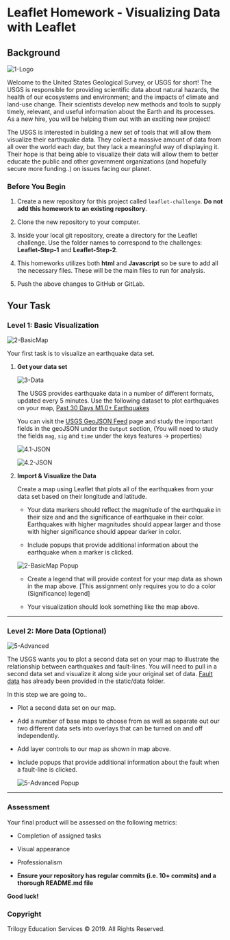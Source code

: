 # Leaflet Homework - Visualizing Data with Leaflet

## Background

![1-Logo](Images/1-Logo.png)

Welcome to the United States Geological Survey, or USGS for short! The USGS is responsible for providing scientific data about natural hazards, the health of our ecosystems and environment; and the impacts of climate and land-use change. Their scientists develop new methods and tools to supply timely, relevant, and useful information about the Earth and its processes. As a new hire, you will be helping them out with an exciting new project!

The USGS is interested in building a new set of tools that will allow them visualize their earthquake data. They collect a massive amount of data from all over the world each day, but they lack a meaningful way of displaying it. Their hope is that being able to visualize their data will allow them to better educate the public and other government organizations (and hopefully secure more funding..) on issues facing our planet.

### Before You Begin

1. Create a new repository for this project called `leaflet-challenge`. **Do not add this homework to an existing repository**.

2. Clone the new repository to your computer.

3. Inside your local git repository, create a directory for the Leaflet challenge. Use the folder names to correspond to the challenges: **Leaflet-Step-1** and **Leaflet-Step-2**.

4. This homeworks utilizes both **html** and **Javascript** so be sure to add all the necessary files. These will be the main files to run for analysis.

5. Push the above changes to GitHub or GitLab.

## Your Task

### Level 1: Basic Visualization

![2-BasicMap](Images/2-BasicMap.png)

Your first task is to visualize an earthquake data set.

1. **Get your data set**

   ![3-Data](Images/3-Data.png)

   The USGS provides earthquake data in a number of different formats, updated every 5 minutes. 
   Use the following dataset to plot earthquakes on your map,
   [Past 30 Days M1.0+ Earthquakes](https://earthquake.usgs.gov/earthquakes/feed/v1.0/summary/1.0_month.geojson)

   You can visit the [USGS GeoJSON Feed](http://earthquake.usgs.gov/earthquakes/feed/v1.0/geojson.php) page and study the important fields in the geoJSON under the `Output` section,
   (You will need to study the fields `mag`, `sig` and `time` under the keys features -> properties) 

   ![4.1-JSON](Images/4.1-GeoJSON.png)

   ![4.2-JSON](Images/4.2-GeoJSON.png)

2. **Import & Visualize the Data**

   Create a map using Leaflet that plots all of the earthquakes from your data set based on their longitude and latitude.

   * Your data markers should reflect the magnitude of the earthquake in their size and and the significance of earthquake in their color. Earthquakes with higher magnitudes should appear larger and those with higher significance should appear darker in color.

   * Include popups that provide additional information about the earthquake when a marker is clicked.

   ![2-BasicMap Popup](Images/2-BasicMapDetail.png)

   * Create a legend that will provide context for your map data as shown in the map above. 
   [This assignment only requires you to do a color (Significance) legend]

   * Your visualization should look something like the map above.

- - -

### Level 2: More Data (Optional)

![5-Advanced](Images/5-Advanced.png)

The USGS wants you to plot a second data set on your map to illustrate the relationship between earthquakes and fault-lines. You will need to pull in a second data set and visualize it along side your original set of data. [Fault data](static/data/qfaults_latest_quaternary.geojson) has already been provided in the static/data folder.

In this step we are going to..

* Plot a second data set on our map.

* Add a number of base maps to choose from as well as separate out our two different data sets into overlays that can be turned on and off independently.

* Add layer controls to our map as shown in map above.

* Include popups that provide additional information about the fault when a fault-line is clicked.

   ![5-Advanced Popup](Images/5-AdvancedDetail.png)

- - -

### Assessment

Your final product will be assessed on the following metrics:

* Completion of assigned tasks

* Visual appearance

* Professionalism

* **Ensure your repository has regular commits (i.e. 10+ commits) and a thorough README.md file**

**Good luck!**

### Copyright

Trilogy Education Services © 2019. All Rights Reserved.

